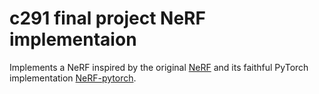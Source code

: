 # c291 final project NeRF implementaion

Implements a NeRF inspired by the original [NeRF](https://github.com/bmild/nerf) and its faithful PyTorch implementation [NeRF-pytorch](https://github.com/yenchenlin/nerf-pytorch).

